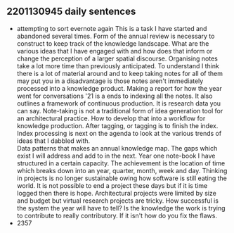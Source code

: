 ## 2201130945 daily sentences

* attempting to sort evernote again 
This is a task I have started and abandoned several times. 
Form of the annual review is necessary to construct to keep track of the knowledge landscape.
What are the various ideas that I have engaged with and how does that inform or change the perception of a larger spatial discourse.
Organising notes take a lot more time than previously anticipated.
To understand I think there is a lot of material around and to keep taking notes for all of them may put you in a disadvantage is those notes aren't immediately processed into a knowledge product.
Making a report for how the year went for conversations '21 is a ends to indexing all the notes.
It also outlines a framework of continuous production. 
It is research data you can say.
Note-taking is not a traditional form of idea generation tool for an architectural practice.
How to develop that into a workflow for knowledge production. 
After tagging, or tagging is to finish the index.
Index processing is next on the agenda to look at the various trends of ideas that I dabbled with.  
Data patterns that makes an annual knowledge map.
The gaps which exist I will address and add to in the next. 
Year one note-book I have structured in a certain capacity. 
The achievement is the location of time which breaks down into an year, quarter, month, week and day.
Thinking in projects is no longer sustainable owing how software is still eating the world.
It is not possible to end a project these days but if it is time logged then there is hope.
Architectural projects were limited by size and budget but virtual research projects are tricky.
How successful is the system the year will have to tell?
Is the knowledge the work is trying to contribute to really contributory.
If it isn't how do you fix the flaws.
* 2357